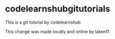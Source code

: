 # codelearnshubgitutorials

This is  a git tutorial by codelearnshub

This change was made locally and online by laken11

